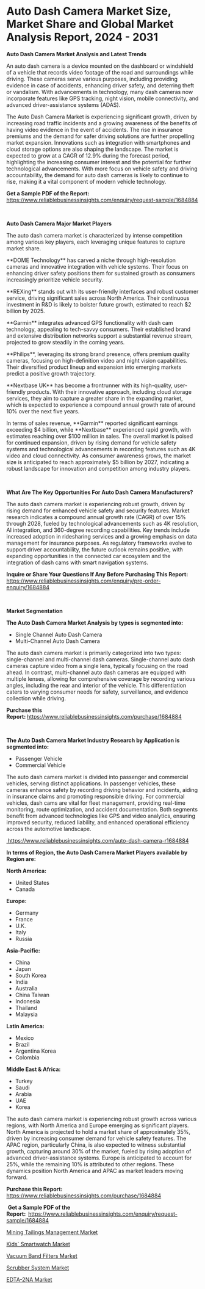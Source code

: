 <p><h1>Auto Dash Camera Market Size, Market Share and Global Market Analysis Report, 2024 - 2031</h1></p><p><strong>Auto Dash Camera Market Analysis and Latest Trends</strong></p>
<p><p>An auto dash camera is a device mounted on the dashboard or windshield of a vehicle that records video footage of the road and surroundings while driving. These cameras serve various purposes, including providing evidence in case of accidents, enhancing driver safety, and deterring theft or vandalism. With advancements in technology, many dash cameras now incorporate features like GPS tracking, night vision, mobile connectivity, and advanced driver-assistance systems (ADAS).</p><p>The Auto Dash Camera Market is experiencing significant growth, driven by increasing road traffic incidents and a growing awareness of the benefits of having video evidence in the event of accidents. The rise in insurance premiums and the demand for safer driving solutions are further propelling market expansion. Innovations such as integration with smartphones and cloud storage options are also shaping the landscape. The market is expected to grow at a CAGR of 12.9% during the forecast period, highlighting the increasing consumer interest and the potential for further technological advancements. With more focus on vehicle safety and driving accountability, the demand for auto dash cameras is likely to continue to rise, making it a vital component of modern vehicle technology.</p></p>
<p><strong>Get a Sample PDF of the Report:&nbsp;</strong> <a href="https://www.reliablebusinessinsights.com/enquiry/request-sample/1684884?utm_campaign=97&utm_medium=2&utm_source=Github&utm_content=ia&utm_term=16102024&utm_id=auto-dash-camera">https://www.reliablebusinessinsights.com/enquiry/request-sample/1684884</a></p>
<p>&nbsp;</p>
<p><strong>Auto Dash Camera Major Market Players</strong></p>
<p><p>The auto dash camera market is characterized by intense competition among various key players, each leveraging unique features to capture market share. </p><p>**DOME Technology** has carved a niche through high-resolution cameras and innovative integration with vehicle systems. Their focus on enhancing driver safety positions them for sustained growth as consumers increasingly prioritize vehicle security.</p><p>**REXing** stands out with its user-friendly interfaces and robust customer service, driving significant sales across North America. Their continuous investment in R&D is likely to bolster future growth, estimated to reach $2 billion by 2025.</p><p>**Garmin** integrates advanced GPS functionality with dash cam technology, appealing to tech-savvy consumers. Their established brand and extensive distribution networks support a substantial revenue stream, projected to grow steadily in the coming years.</p><p>**Philips**, leveraging its strong brand presence, offers premium quality cameras, focusing on high-definition video and night vision capabilities. Their diversified product lineup and expansion into emerging markets predict a positive growth trajectory.</p><p>**Nextbase UK** has become a frontrunner with its high-quality, user-friendly products. With their innovative approach, including cloud storage services, they aim to capture a greater share in the expanding market, which is expected to experience a compound annual growth rate of around 10% over the next five years.</p><p>In terms of sales revenue, **Garmin** reported significant earnings exceeding $4 billion, while **Nextbase** experienced rapid growth, with estimates reaching over $100 million in sales. The overall market is poised for continued expansion, driven by rising demand for vehicle safety systems and technological advancements in recording features such as 4K video and cloud connectivity. As consumer awareness grows, the market size is anticipated to reach approximately $5 billion by 2027, indicating a robust landscape for innovation and competition among industry players.</p></p>
<p>&nbsp;</p>
<p><strong>What Are The Key Opportunities For Auto Dash Camera Manufacturers?</strong></p>
<p><p>The auto dash camera market is experiencing robust growth, driven by rising demand for enhanced vehicle safety and security features. Market research indicates a compound annual growth rate (CAGR) of over 15% through 2028, fueled by technological advancements such as 4K resolution, AI integration, and 360-degree recording capabilities. Key trends include increased adoption in ridesharing services and a growing emphasis on data management for insurance purposes. As regulatory frameworks evolve to support driver accountability, the future outlook remains positive, with expanding opportunities in the connected car ecosystem and the integration of dash cams with smart navigation systems.</p></p>
<p><strong>Inquire or Share Your Questions If Any Before Purchasing This Report:</strong> <a href="https://www.reliablebusinessinsights.com/enquiry/pre-order-enquiry/1684884?utm_campaign=97&utm_medium=2&utm_source=Github&utm_content=ia&utm_term=16102024&utm_id=auto-dash-camera">https://www.reliablebusinessinsights.com/enquiry/pre-order-enquiry/1684884</a></p>
<p>&nbsp;</p>
<p><strong>Market Segmentation</strong></p>
<p><strong>The Auto Dash Camera Market Analysis by types is segmented into:</strong></p>
<p><ul><li>Single Channel Auto Dash Camera</li><li>Multi-Channel Auto Dash Camera</li></ul></p>
<p><p>The auto dash camera market is primarily categorized into two types: single-channel and multi-channel dash cameras. Single-channel auto dash cameras capture video from a single lens, typically focusing on the road ahead. In contrast, multi-channel auto dash cameras are equipped with multiple lenses, allowing for comprehensive coverage by recording various angles, including the rear and interior of the vehicle. This differentiation caters to varying consumer needs for safety, surveillance, and evidence collection while driving.</p></p>
<p><strong>Purchase this Report:&nbsp;</strong><a href="https://www.reliablebusinessinsights.com/purchase/1684884?utm_campaign=97&utm_medium=2&utm_source=Github&utm_content=ia&utm_term=16102024&utm_id=auto-dash-camera">https://www.reliablebusinessinsights.com/purchase/1684884</a></p>
<p>&nbsp;</p>
<p><strong>The Auto Dash Camera Market Industry Research by Application is segmented into:</strong></p>
<p><ul><li>Passenger Vehicle</li><li>Commercial Vehicle</li></ul></p>
<p><p>The auto dash camera market is divided into passenger and commercial vehicles, serving distinct applications. In passenger vehicles, these cameras enhance safety by recording driving behavior and incidents, aiding in insurance claims and promoting responsible driving. For commercial vehicles, dash cams are vital for fleet management, providing real-time monitoring, route optimization, and accident documentation. Both segments benefit from advanced technologies like GPS and video analytics, ensuring improved security, reduced liability, and enhanced operational efficiency across the automotive landscape.</p></p>
<p><a href="https://www.reliablebusinessinsights.com/auto-dash-camera-r1684884?utm_campaign=97&utm_medium=2&utm_source=Github&utm_content=ia&utm_term=16102024&utm_id=auto-dash-camera">&nbsp;https://www.reliablebusinessinsights.com/auto-dash-camera-r1684884</a></p>
<p><strong>In terms of Region, the Auto Dash Camera Market Players available by Region are:</strong></p>
<p>
    <p> <strong> North America: </strong>
        <ul>
            <li>United States</li>
            <li>Canada</li>
        </ul>
        </p> 
    <p> <strong> Europe: </strong>
        <ul>
            <li>Germany</li>
            <li>France</li>
            <li>U.K.</li>
            <li>Italy</li>
            <li>Russia</li>
        </ul>
        </p> 
    <p> <strong> Asia-Pacific: </strong>
        <ul>
            <li>China</li>
            <li>Japan</li>
            <li>South Korea</li>
            <li>India</li>
            <li>Australia</li>
            <li>China Taiwan</li>
            <li>Indonesia</li>
            <li>Thailand</li>
            <li>Malaysia</li>
        </ul>
        </p> 
    <p> <strong> Latin America: </strong>
        <ul>
            <li>Mexico</li>
            <li>Brazil</li>
            <li>Argentina Korea</li>
            <li>Colombia</li>
        </ul>
        </p> 
    <p> <strong> Middle East & Africa: </strong>
        <ul>
            <li>Turkey</li>
            <li>Saudi</li>
            <li>Arabia</li>
            <li>UAE</li>
            <li>Korea</li>
        </ul>
    </p>
    </p>
<p><p>The auto dash camera market is experiencing robust growth across various regions, with North America and Europe emerging as significant players. North America is projected to hold a market share of approximately 35%, driven by increasing consumer demand for vehicle safety features. The APAC region, particularly China, is also expected to witness substantial growth, capturing around 30% of the market, fueled by rising adoption of advanced driver-assistance systems. Europe is anticipated to account for 25%, while the remaining 10% is attributed to other regions. These dynamics position North America and APAC as market leaders moving forward.</p></p>
<p><strong>Purchase this Report: </strong><a href="https://www.reliablebusinessinsights.com/purchase/1684884?utm_campaign=97&utm_medium=2&utm_source=Github&utm_content=ia&utm_term=16102024&utm_id=auto-dash-camera">https://www.reliablebusinessinsights.com/purchase/1684884</a></p>
<p>&nbsp;<strong>Get a Sample PDF of the Report:&nbsp;&nbsp;</strong><a href="https://www.reliablebusinessinsights.com/enquiry/request-sample/1684884?utm_campaign=97&utm_medium=2&utm_source=Github&utm_content=ia&utm_term=16102024&utm_id=auto-dash-camera">https://www.reliablebusinessinsights.com/enquiry/request-sample/1684884</a></p>
<p><strong></strong></p>
<p><p><a href="https://www.linkedin.com/pulse/mining-tailings-management-market-research-report-2024-2031-sdilc?trk=public_post_embed_feed-article-content&utm_campaign=97&utm_medium=2&utm_source=Github&utm_content=ia&utm_term=16102024&utm_id=auto-dash-camera">Mining Tailings Management Market</a></p><p><a href="https://github.com/mac1evjen/Market-Research-Report-List-1/blob/main/kids-smartwatch-market.md?utm_campaign=97&utm_medium=2&utm_source=Github&utm_content=ia&utm_term=16102024&utm_id=auto-dash-camera">Kids` Smartwatch Market</a></p><p><a href="https://www.linkedin.com/pulse/vacuum-band-filters-market-shifts-strategic-analysis-2024-2031-blzkc?trk=public_post_embed_feed-article-content&utm_campaign=97&utm_medium=2&utm_source=Github&utm_content=ia&utm_term=16102024&utm_id=auto-dash-camera">Vacuum Band Filters Market</a></p><p><a href="https://issuu.com/reportprime-2/docs/scrubber-system-market-size-2030.pp_68f0fe02245828?utm_campaign=97&utm_medium=2&utm_source=Github&utm_content=ia&utm_term=16102024&utm_id=auto-dash-camera">Scrubber System Market</a></p><p><a href="https://github.com/delorasywf/Market-Research-Report-List-1/blob/main/edta-2na-market.md?utm_campaign=97&utm_medium=2&utm_source=Github&utm_content=ia&utm_term=16102024&utm_id=auto-dash-camera">EDTA-2NA Market</a></p></p>